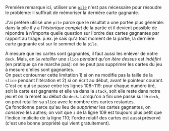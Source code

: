 Première remarque ici, utiliser une [`pile`](https://yourbasic.org/golang/implement-stack/) n'est pas nécessaire pour résoudre le problème: il suffirait de mémoriser la dernière carte gagnante.

J'ai préféré utilisé une `pile` parce que le résultat a une portée plus générale: dans la pile il y a *l'historique complet* de la partie et il devient possible de répondre à n'importe quelle question sur l'ordre des cartes gagnantes par rapport au tirage. p.ex. je sais qu'à tout moment de la partie, la dernière carte gagnante est sur le sommet de la `pile`.

À mesure que les cartes sont gagnantes, il faut aussi les enlever de notre `deck`. Mais, en `Go` *retailler* une `slice` *pendant qu'on itère dessus* est *indéfini* (en pratique ça ne marche pas): on ne peut pas supprimer les cartes du jeu à mesure q'elles sont gagnantes.  
On peut contourner cette limitation 1) si on ne modifie pas la taille de la `slice` pendant l'itération et 2) si on écrit au début, avant le pointeur courant.  
C'est ce qui se passe entre les lignes 108~119: pour chaque numéro tiré, soit la carte est gagnante et elle va dans la `stack`, soit elle reste dans notre jeu et on la remet au début du `deck`. Lorsqu'on a fini une passe sur le `deck`, on peut retailler sa `slice` avec le nombre des cartes restantes.  
Ça fonctionne parce qu'au lieu de *supprimer* les cartes gagnantes, on *conserve* les autres; on voit que `i` de la ligne 109 est toujours plus petit que l'indice implicite de la ligne 110; l'ordre relatif des cartes est aussi préservé (c'est une bonne propriété qui vient gratuitement).